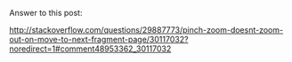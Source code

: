 Answer to this post:

http://stackoverflow.com/questions/29887773/pinch-zoom-doesnt-zoom-out-on-move-to-next-fragment-page/30117032?noredirect=1#comment48953362_30117032
